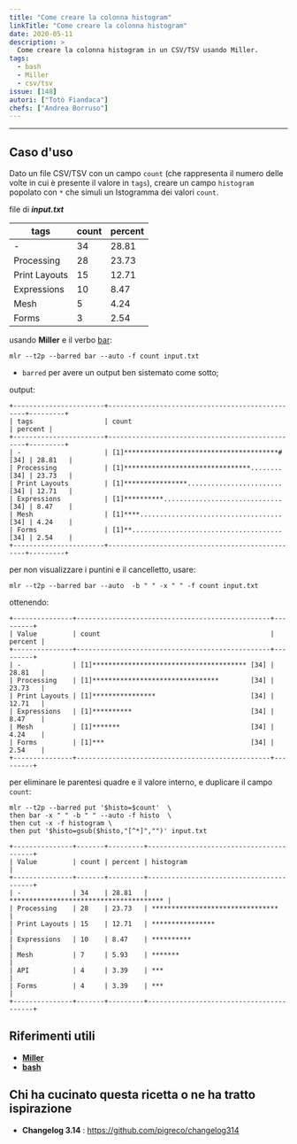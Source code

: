 ```yaml
---
title: "Come creare la colonna histogram"
linkTitle: "Come creare la colonna histogram"
date: 2020-05-11
description: >
  Come creare la colonna histogram in un CSV/TSV usando Miller.
tags:
  - bash
  - Miller
  - csv/tsv
issue: [148]
autori: ["Totò Fiandaca"]
chefs: ["Andrea Borruso"]
---
```


---

## Caso d'uso

Dato un file CSV/TSV con un campo `count` (che rappresenta il numero delle volte in cui è presente il valore in `tags`), creare un campo `histogram` popolato con `*` che simuli un Istogramma dei valori `count`.

file di _**input.txt**_

| tags                  | count | percent |
| --------------------- | ----- | ------- |
| -                     | 34    | 28.81   |
| Processing            | 28    | 23.73   |
| Print Layouts         | 15    | 12.71   |
| Expressions           | 10    | 8.47    |
| Mesh                  | 5     | 4.24    | 
| Forms                 | 3     | 2.54    | 

usando **Miller** e il verbo [bar](http://johnkerl.org/miller/doc/reference-verbs.html#bar):

```
mlr --t2p --barred bar --auto -f count input.txt
```

- `barred` per avere un output ben sistemato come sotto;


output:

```
+-----------------------+-------------------------------------------------+---------+
| tags                  | count                                           | percent |
+-----------------------+-------------------------------------------------+---------+
| -                     | [1]***************************************#[34] | 28.81   |
| Processing            | [1]********************************........[34] | 23.73   |
| Print Layouts         | [1]****************........................[34] | 12.71   |
| Expressions           | [1]**********..............................[34] | 8.47    |
| Mesh                  | [1]****....................................[34] | 4.24    |
| Forms                 | [1]**......................................[34] | 2.54    |
+-----------------------+-------------------------------------------------+---------+
```

per non visualizzare i puntini e il cancelletto, usare:

```
mlr --t2p --barred bar --auto  -b " " -x " " -f count input.txt
```

ottenendo:

```
+---------------+-------------------------------------------------+---------+
| Value         | count                                           | percent |
+---------------+-------------------------------------------------+---------+
| -             | [1]*************************************** [34] | 28.81   |
| Processing    | [1]********************************        [34] | 23.73   |
| Print Layouts | [1]****************                        [34] | 12.71   |
| Expressions   | [1]**********                              [34] | 8.47    |
| Mesh          | [1]*******                                 [34] | 4.24    |
| Forms         | [1]***                                     [34] | 2.54    |
+---------------+-------------------------------------------------+---------+
```

per eliminare le parentesi quadre e il valore interno, e duplicare il campo `count`:

```
mlr --t2p --barred put '$histo=$count'  \ 
then bar -x " " -b " " --auto -f histo  \ 
then cut -x -f histogram \ 
then put '$histo=gsub($histo,"[^*]","")' input.txt
```

```
+---------------+-------+---------+-----------------------------------------+
| Value         | count | percent | histogram                               |
+---------------+-------+---------+-----------------------------------------+
| -             | 34    | 28.81   | *************************************** |
| Processing    | 28    | 23.73   | ********************************        |
| Print Layouts | 15    | 12.71   | ****************                        |
| Expressions   | 10    | 8.47    | **********                              |
| Mesh          | 7     | 5.93    | *******                                 |
| API           | 4     | 3.39    | ***                                     |
| Forms         | 4     | 3.39    | ***                                     |
+---------------+-------+---------+-----------------------------------------+
```

## Riferimenti utili

- [**Miller**](http://johnkerl.org/miller/doc/reference.html)
- [**bash**](https://it.wikipedia.org/wiki/Bash)

## Chi ha cucinato questa ricetta o ne ha tratto ispirazione

- **Changelog 3.14** : <https://github.com/pigreco/changelog314>

